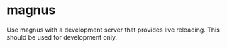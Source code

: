 # magnus
Use magnus with a development server that provides live reloading. This should be used for development only.
